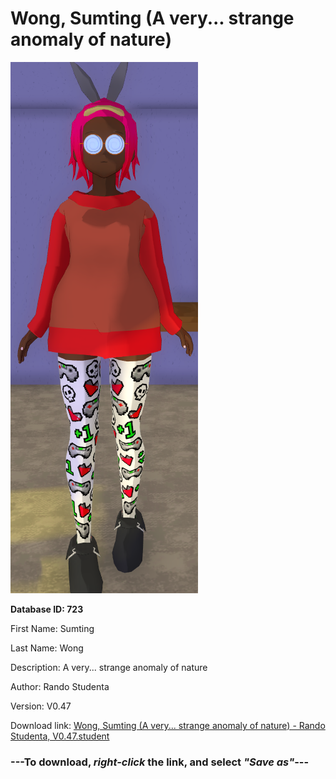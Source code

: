 # Wong, Sumting (A very... strange anomaly of nature)

<img src="https://raw.githubusercontent.com/Arbiter1223/Daigaku-Gurashi-Custom-Students/master/Students/Files/Wong%2C%20Sumting%20(A%20very...%20strange%20anomaly%20of%20nature).png" title="Wong, Sumting (A very... strange anomaly of nature) - Rando Studenta, V0.47">

**Database ID: 723**

First Name: Sumting

Last Name: Wong

Description: A very... strange anomaly of nature

Author: Rando Studenta

Version: V0.47

Download link: <a href="https://raw.githubusercontent.com/Arbiter1223/Daigaku-Gurashi-Custom-Students/master/Students/Files/Wong%2C%20Sumting%20(A%20very...%20strange%20anomaly%20of%20nature)%20-%20Rando%20Studenta%2C%20V0.47.student">Wong, Sumting (A very... strange anomaly of nature) - Rando Studenta, V0.47.student</a>

### ---**To download, _right-click_ the link, and select _"Save as"_**---
